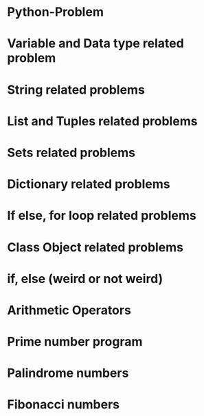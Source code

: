 # Python-Problem

# Variable and Data type related problem

# String related problems

# List and Tuples related problems

# Sets related problems

# Dictionary related problems

# If else, for loop related problems

# Class Object related problems

# if, else (weird or not weird)

# Arithmetic Operators

# Prime number program

# Palindrome numbers

# Fibonacci numbers
